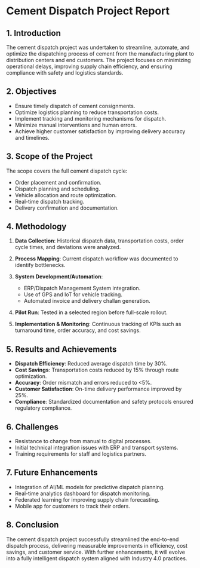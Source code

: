 # Cement Dispatch Project Report

## 1. Introduction

The cement dispatch project was undertaken to streamline, automate, and optimize the dispatching process of cement from the manufacturing plant to distribution centers and end customers. The project focuses on minimizing operational delays, improving supply chain efficiency, and ensuring compliance with safety and logistics standards.

## 2. Objectives

* Ensure timely dispatch of cement consignments.
* Optimize logistics planning to reduce transportation costs.
* Implement tracking and monitoring mechanisms for dispatch.
* Minimize manual interventions and human errors.
* Achieve higher customer satisfaction by improving delivery accuracy and timelines.

## 3. Scope of the Project

The scope covers the full cement dispatch cycle:

* Order placement and confirmation.
* Dispatch planning and scheduling.
* Vehicle allocation and route optimization.
* Real-time dispatch tracking.
* Delivery confirmation and documentation.

## 4. Methodology

1. **Data Collection**: Historical dispatch data, transportation costs, order cycle times, and deviations were analyzed.
2. **Process Mapping**: Current dispatch workflow was documented to identify bottlenecks.
3. **System Development/Automation**:

   * ERP/Dispatch Management System integration.
   * Use of GPS and IoT for vehicle tracking.
   * Automated invoice and delivery challan generation.
4. **Pilot Run**: Tested in a selected region before full-scale rollout.
5. **Implementation & Monitoring**: Continuous tracking of KPIs such as turnaround time, order accuracy, and cost savings.

## 5. Results and Achievements

* **Dispatch Efficiency**: Reduced average dispatch time by 30%.
* **Cost Savings**: Transportation costs reduced by 15% through route optimization.
* **Accuracy**: Order mismatch and errors reduced to <5%.
* **Customer Satisfaction**: On-time delivery performance improved by 25%.
* **Compliance**: Standardized documentation and safety protocols ensured regulatory compliance.

## 6. Challenges

* Resistance to change from manual to digital processes.
* Initial technical integration issues with ERP and transport systems.
* Training requirements for staff and logistics partners.

## 7. Future Enhancements

* Integration of AI/ML models for predictive dispatch planning.
* Real-time analytics dashboard for dispatch monitoring.
* Federated learning for improving supply chain forecasting.
* Mobile app for customers to track their orders.

## 8. Conclusion

The cement dispatch project successfully streamlined the end-to-end dispatch process, delivering measurable improvements in efficiency, cost savings, and customer service. With further enhancements, it will evolve into a fully intelligent dispatch system aligned with Industry 4.0 practices.
